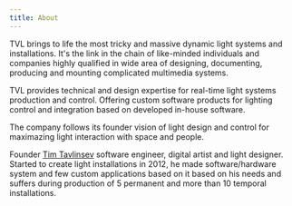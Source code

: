 ```yaml
---
title: About
---
```


TVL brings to life the most tricky and massive dynamic light systems and installations.
It's the link in the chain of like-minded individuals and companies highly qualified in wide area of designing, documenting, producing and mounting complicated multimedia systems.

TVL provides technical and design expertise for real-time light systems production and control. Offering custom software products for lighting control and integration based on developed in-house software.

The company follows its founder vision of light design and control for maximazing light interaction with space and people. 

Founder [Tim Tavlinsev](./bio) software engineer, digital artist and light designer. Started to create light installations in 2012, he made software/hardware system and few custom applications based on it based on his needs and suffers during production of 5 permanent and more than 10 temporal installations.
